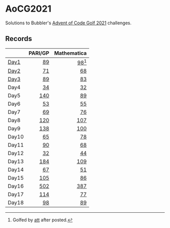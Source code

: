 # AoCG2021

Solutions to Bubbler's [Advent of Code Golf 2021] challenges.

## Records

|        |                 PARI/GP |                   Mathematica |
| :----- | ----------------------: | ----------------------------: |
| [Day1] |   [89](Day1/pari-gp.md) | [98](Day1/mathematica.md)[^1] |
| [Day2] |   [71](Day2/pari-gp.md) |     [68](Day2/mathematica.md) |
| [Day3] |   [89](Day3/pari-gp.md) |     [83](Day3/mathematica.md) |
| Day4   |   [34](Day4/pari-gp.md) |     [32](Day4/mathematica.md) |
| Day5   |  [140](Day5/pari-gp.md) |     [89](Day5/mathematica.md) |
| Day6   |   [53](Day6/pari-gp.md) |     [55](Day6/mathematica.md) |
| Day7   |   [69](Day7/pari-gp.md) |     [76](Day7/mathematica.md) |
| Day8   |  [120](Day8/pari-gp.md) |    [107](Day8/mathematica.md) |
| Day9   |  [138](Day9/pari-gp.md) |    [100](Day9/mathematica.md) |
| Day10  |  [65](Day10/pari-gp.md) |    [78](Day10/mathematica.md) |
| Day11  |  [90](Day11/pari-gp.md) |    [68](Day11/mathematica.md) |
| Day12  |  [32](Day12/pari-gp.md) |    [44](Day12/mathematica.md) |
| Day13  | [184](Day13/pari-gp.md) |   [109](Day13/mathematica.md) |
| Day14  |  [67](Day14/pari-gp.md) |    [51](Day14/mathematica.md) |
| Day15  | [105](Day15/pari-gp.md) |    [86](Day15/mathematica.md) |
| Day16  | [502](Day16/pari-gp.md) |   [387](Day16/mathematica.md) |
| Day17  | [114](Day17/pari-gp.md) |    [77](Day17/mathematica.md) |
| Day18  |  [98](Day18/pari-gp.md) |    [89](Day18/mathematica.md) |

[^1]: Golfed by [att] after posted.

[Advent of Code Golf 2021]: https://codegolf.meta.stackexchange.com/questions/24068/announcing-advent-of-code-golf-2021-event-challenge-sandbox
[att]: https://codegolf.stackexchange.com/users/81203/att
[Day1]: https://codegolf.stackexchange.com/q/237856/9288
[Day2]: https://codegolf.stackexchange.com/q/237920/9288
[Day3]: https://codegolf.stackexchange.com/q/237995/9288